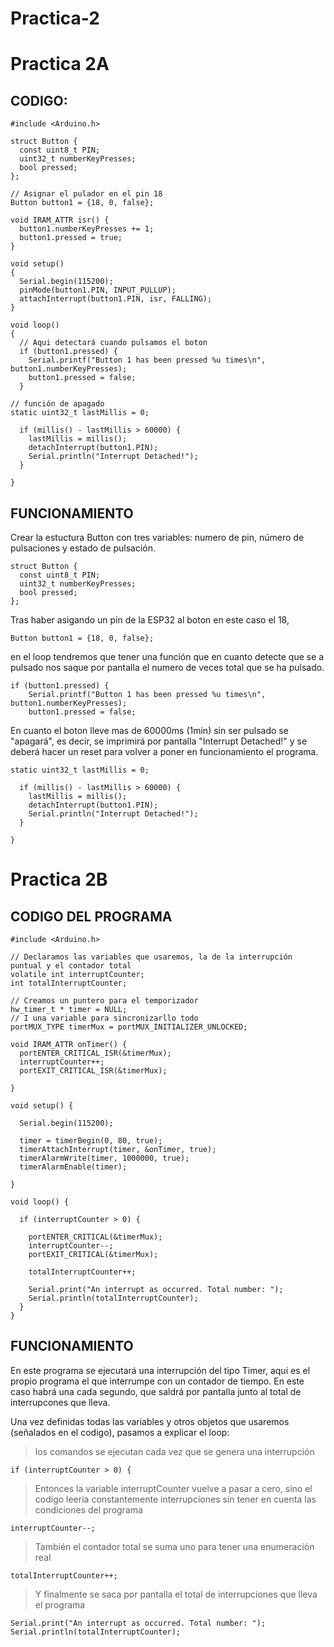 # Practica-2

# Practica 2A

## CODIGO:

```
#include <Arduino.h>

struct Button {
  const uint8_t PIN;
  uint32_t numberKeyPresses;
  bool pressed;
};

// Asignar el pulador en el pin 18
Button button1 = {18, 0, false};

void IRAM_ATTR isr() {
  button1.numberKeyPresses += 1;
  button1.pressed = true;
}

void setup() 
{
  Serial.begin(115200);
  pinMode(button1.PIN, INPUT_PULLUP);
  attachInterrupt(button1.PIN, isr, FALLING);
}

void loop() 
{ 
  // Aqui detectará cuando pulsamos el boton
  if (button1.pressed) {
    Serial.printf("Button 1 has been pressed %u times\n", button1.numberKeyPresses);
    button1.pressed = false;
  }

// función de apagado
static uint32_t lastMillis = 0;

  if (millis() - lastMillis > 60000) {
    lastMillis = millis();
    detachInterrupt(button1.PIN);
    Serial.println("Interrupt Detached!");
  }

}

```

## FUNCIONAMIENTO

Crear la estuctura Button con tres variables: numero de pin, número de pulsaciones y estado de pulsación.
```
struct Button {
  const uint8_t PIN;
  uint32_t numberKeyPresses;
  bool pressed;
};
```

Tras haber asigando un pin de la ESP32 al boton en este caso el 18,
```
Button button1 = {18, 0, false};
```
en el loop tendremos que tener una función que en cuanto detecte que se a pulsado nos saque por pantalla el numero de veces total que se ha pulsado.
```
if (button1.pressed) {
    Serial.printf("Button 1 has been pressed %u times\n", button1.numberKeyPresses);
    button1.pressed = false;
```
En cuanto el boton lleve mas de 60000ms (1min) sin ser pulsado se "apagará", es decir, se imprimirá por pantalla "Interrupt Detached!" y se deberá hacer un reset para volver a poner en funcionamiento el programa.
```
static uint32_t lastMillis = 0;

  if (millis() - lastMillis > 60000) {
    lastMillis = millis();
    detachInterrupt(button1.PIN);
    Serial.println("Interrupt Detached!");
  }

}
```

# Practica 2B

## CODIGO DEL PROGRAMA
```
#include <Arduino.h>

// Declaramos las variables que usaremos, la de la interrupción puntual y el contador total
volatile int interruptCounter;
int totalInterruptCounter;

// Creamos un puntero para el temporizador 
hw_timer_t * timer = NULL;
// I una variable para sincronizarllo todo
portMUX_TYPE timerMux = portMUX_INITIALIZER_UNLOCKED;
 
void IRAM_ATTR onTimer() {
  portENTER_CRITICAL_ISR(&timerMux);
  interruptCounter++;
  portEXIT_CRITICAL_ISR(&timerMux);
 
}
 
void setup() {
 
  Serial.begin(115200);
 
  timer = timerBegin(0, 80, true);
  timerAttachInterrupt(timer, &onTimer, true);
  timerAlarmWrite(timer, 1000000, true);
  timerAlarmEnable(timer);
 
}
 
void loop() {
 
  if (interruptCounter > 0) {
 
    portENTER_CRITICAL(&timerMux);
    interruptCounter--;
    portEXIT_CRITICAL(&timerMux);
 
    totalInterruptCounter++;
 
    Serial.print("An interrupt as occurred. Total number: ");
    Serial.println(totalInterruptCounter);
  }
}
```

## FUNCIONAMIENTO

En este programa se ejecutará una interrupción del tipo Timer, aqui es el propio programa el que interrumpe con un contador de tiempo. En este caso habrá una cada segundo, que saldrá por pantalla junto al total de interrupcones que lleva.

Una vez definidas todas las variables y otros objetos que usaremos (señalados en el codigo), pasamos a explicar el loop:

> los comandos se ejecutan cada vez que se genera una interrupción
```
if (interruptCounter > 0) {
```
> Entonces la variable interruptCounter vuelve a pasar a cero, sino el codigo leeria constantemente interrupciones sin tener en cuenta las condiciones del programa
```
interruptCounter--;
```
> También el contador total se suma uno para tener una enumeración real
```
totalInterruptCounter++;
```
> Y finalmente se saca por pantalla el total de interrupciones que lleva el programa 
```
Serial.print("An interrupt as occurred. Total number: ");
Serial.println(totalInterruptCounter);
```
